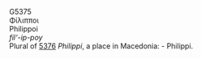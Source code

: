 G5375  
Φίλιπποι  
Philippoi  
*fil‘-ip-poy*  
Plural of [5376](g5376) *Philippi*, a place in Macedonia: - Philippi.  

